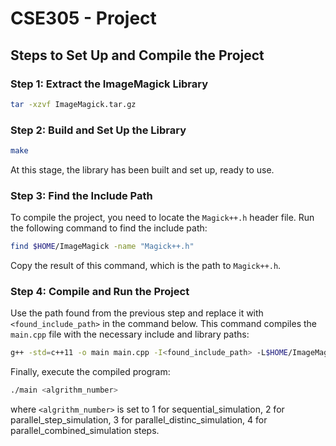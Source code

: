 # CSE305 - Project

## Steps to Set Up and Compile the Project

### Step 1: Extract the ImageMagick Library

```bash
tar -xzvf ImageMagick.tar.gz
```

### Step 2: Build and Set Up the Library

```bash
make
```

At this stage, the library has been built and set up, ready to use.

### Step 3: Find the Include Path

To compile the project, you need to locate the `Magick++.h` header file. Run the following command to find the include path:

```bash
find $HOME/ImageMagick -name "Magick++.h"
```

Copy the result of this command, which is the path to `Magick++.h`.

### Step 4: Compile and Run the Project

Use the path found from the previous step and replace it with `<found_include_path>` in the command below. This command compiles the `main.cpp` file with the necessary include and library paths:

```bash
g++ -std=c++11 -o main main.cpp -I<found_include_path> -L$HOME/ImageMagick/lib -lMagick++-7.Q16HDRI -lMagickCore-7.Q16HDRI -lMagickWand-7.Q16HDRI
```

Finally, execute the compiled program:

```bash
./main <algrithm_number>
```

where `<algrithm_number>` is set to 1 for sequential_simulation, 2 for parallel_step_simulation, 3 for parallel_distinc_simulation, 4 for parallel_combined_simulation steps.
